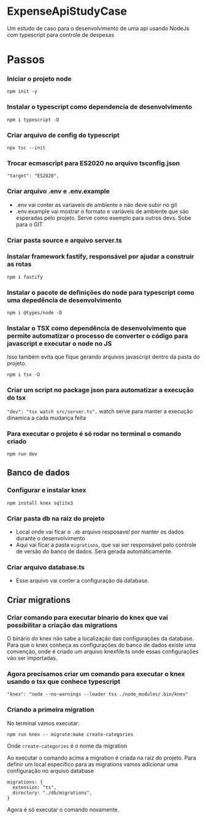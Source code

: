# ExpenseApiStudyCase

Um estudo de caso para o desenvolvimento de uma api usando NodeJs com typescript para controle de despesas

# Passos

### Iniciar o projeto node

`npm init -y`

### Instalar o typescript como dependencia de desenvolvimento

`npm i typescript -D`

### Criar arquivo de config do typescript

`npx tsc --init`

### Trocar ecmascript para ES2020 no arquivo tsconfig.json

`"target": "ES2020",`

### Criar arquivo .env e .env.example

- .env vai conter as variaveis de ambiente e não deve subir no git
- .env.example vai mostrar o formato e variáveis de ambiente que são esperadas pelo projeto. Serve como exemplo para outros devs. Sobe para o GIT

### Criar pasta source e arquivo server.ts

### Instalar framework fastify, responsável por ajudar a construir as rotas

`npm i fastify`

### Instalar o pacote de definições do node para typescript como uma depedência de desenvolvimento

`npm i @types/node -D`

### Instalar o TSX como dependência de desenvolvimento que permite automatizar o processo de converter o código para javascript e executar o node no JS

Isso também evita que fique gerando arquivos javascript dentro da pasta do projeto.

`npm i tsx -D`

### Criar um script no package json para automatizar a execução do tsx

`"dev": "tsx watch src/server.ts",` watch serve para manter a execução dinamica a cada mudança feita

### Para executar o projeto é só rodar no terminal o comando criado

`npm run dev`

## Banco de dados

### Configurar e instalar knex

`npm install knex sqlite3`

### Criar pasta db na raiz do projeto

- Local onde vai ficar o `.db` arquivo resposavel por manter os dados durante o desenvolvimento
- Aqui vai ficar a pasta `migrations`, que vai ser responsável pelo controle de versão do banco de dados. Será gerada automáticamente.

### Criar arquivo database.ts

- Esse arquivo vai conter a configuração da database.

## Criar migrations

### Criar comando para executar binario do knex que vai possibilitar a criação das migrations

O binário do knex não sabe a localização das configurações da database. Para que o knex conheça as configurações do banco de dados existe uma convenção, onde é criado um arquivo knexfile.ts onde essas configurações vão ser importadas.

### Agora precisamos criar um comando para executar o knex usando o tsx que conhece typescript

`"knex": "node --no-warnings --loader tsx ./node_modules/.bin/knex"`

### Criando a primeira migration
No terminal vamos executar:
````
npm run knex -- migrate:make create-categories
````
Onde `create-categories` é o nome da migration

Ao executar o comando acima a migration é criada na raiz do projeto. Para definir um local específico para as migrations vamos adicionar uma configuração no arquivo database 
`````
migrations: {
  extension: "ts",
  directory: "./db/migrations",
}
`````
Agora é só executar o comando novamente.